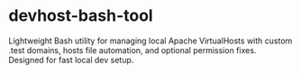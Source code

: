 # devhost-bash-tool
Lightweight Bash utility for managing local Apache VirtualHosts with custom .test domains, hosts file automation, and optional permission fixes. Designed for fast local dev setup.
